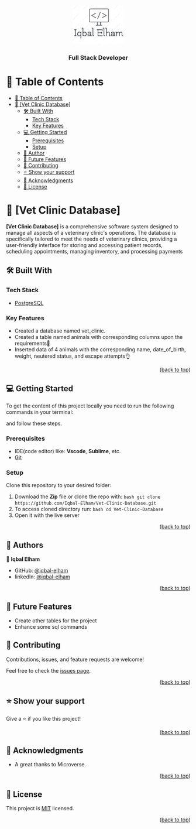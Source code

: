 <a name="readme-top"></a>


<div align="center">

  <img src="./assets/images/my-logo.png" alt="logo" width="140"  height="auto" />
  <br/>

  <h3><b>Full Stack Developer</b></h3>

</div>

<!-- TABLE OF CONTENTS -->

# 📗 Table of Contents

- [📗 Table of Contents](#-table-of-contents)
- [📖 \[Vet Clinic Database\] ](#-Vet-Clinic-Database-)
  - [🛠 Built With ](#-built-with-)
    - [Tech Stack ](#tech-stack-)
    - [Key Features ](#key-features-)
  - [💻 Getting Started ](#-getting-started-)
    - [Prerequisites](#prerequisites)
    - [Setup](#setup)
  - [👥 Author ](#-author-)
  - [🔭 Future Features ](#-future-features-)
  - [🤝 Contributing ](#-contributing-)
  - [⭐️ Show your support ](#️-show-your-support-)
  - [🙏 Acknowledgments ](#-acknowledgments-)
  - [📝 License ](#-license-)

<!-- PROJECT DESCRIPTION -->

# 📖 [Vet Clinic Database] <a name="about-project"></a>


**[Vet Clinic Database]**  is a comprehensive software system designed to manage all aspects of a veterinary clinic's operations. The database is specifically tailored to meet the needs of veterinary clinics, providing a user-friendly interface for storing and accessing patient records, scheduling appointments, managing inventory, and processing payments

## 🛠 Built With <a name="built-with"></a>

### Tech Stack <a name="tech-stack"></a>


  <ul>
    <li><a href="https://www.postgresqltutorial.com/">PostgreSQL</a></li>
  </ul>



<!-- Features -->

### Key Features <a name="key-features"></a>

- Created a database named vet_clinic.
- Created a table named animals with corresponding columns upon the requirements💯
- Inserted data of 4 animals with the corresponding name, date_of_birth, weight, neutered status, and escape attempts👌


<p align="right">(<a href="#readme-top">back to top</a>)</p>


<!-- GETTING STARTED -->

## 💻 Getting Started <a name="getting-started"></a>

To get the content of this project locally you need to run the following commands in your terminal:

and follow these steps.

### Prerequisites

- IDE(code editor) like: **Vscode**, **Sublime**, etc. 
- [Git](https://www.linode.com/docs/guides/how-to-install-git-on-linux-mac-and-windows/) 

### Setup

Clone this repository to your desired folder:

1. Download the **Zip** file or clone the repo with:
```bash git clone https://github.com/Iqbal-Elham/Vet-Clinic-Database.git ``` 
2. To access cloned directory run: 
```bash cd Vet-Clinic-Database ``` 
3. Open it with the live server 


<p align="right">(<a href="#readme-top">back to top</a>)</p>

<!-- AUTHORS -->

## 👥 Authors <a name="authors"></a>


👤 **Iqbal Elham**

- GitHub: [@iqbal-elham](https://github.com/Iqbal-Elham)
- linkedIn: [@iqbal-elham](https://www.linkedin.com/in/iqbal-elham)


<p align="right">(<a href="#readme-top">back to top</a>)</p>

<!-- FUTURE FEATURES -->

## 🔭 Future Features <a name="future-features"></a>
- Create other tables for the project
- Enhance some sql commands

<!-- CONTRIBUTING -->

## 🤝 Contributing <a name="contributing"></a>

Contributions, issues, and feature requests are welcome!

Feel free to check the [issues page](../../issues/).

<p align="right">(<a href="#readme-top">back to top</a>)</p>

<!-- SUPPORT -->

## ⭐️ Show your support <a name="support"></a>

Give a ⭐️ if you like this project!

<p align="right">(<a href="#readme-top">back to top</a>)</p>

<!-- ACKNOWLEDGEMENTS -->

## 🙏 Acknowledgments <a name="acknowledgements"></a>

- A great thanks to Microverse.

<p align="right">(<a href="#readme-top">back to top</a>)</p>

<!-- LICENSE -->
## 📝 License <a name="license"></a>

This project is [MIT](./MIT.md) licensed.

<p align="right">(<a href="#readme-top">back to top</a>)</p>
